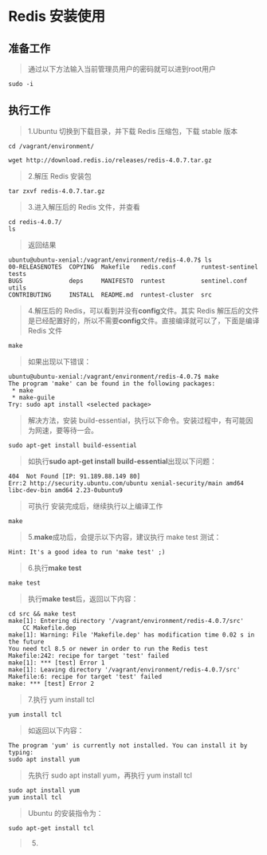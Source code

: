 Redis 安装使用
==============

准备工作
--------
>通过以下方法输入当前管理员用户的密码就可以进到root用户
```text
sudo -i
```

执行工作
--------
>1.Ubuntu 切换到下载目录，并下载 Redis 压缩包，下载 stable 版本
```text
cd /vagrant/environment/

wget http://download.redis.io/releases/redis-4.0.7.tar.gz
```

>2.解压 Redis 安装包
```text
tar zxvf redis-4.0.7.tar.gz
```

>3.进入解压后的 Redis 文件，并查看
```text
cd redis-4.0.7/
ls
```
>返回结果
```text
ubuntu@ubuntu-xenial:/vagrant/environment/redis-4.0.7$ ls
00-RELEASENOTES  COPYING  Makefile   redis.conf       runtest-sentinel  tests
BUGS             deps     MANIFESTO  runtest          sentinel.conf     utils
CONTRIBUTING     INSTALL  README.md  runtest-cluster  src
```

>4.解压后的 Redis，可以看到并没有**config**文件。其实 Redis 解压后的文件是已经配置好的，所以不需要**config**文件。直接编译就可以了，下面是编译 Redis 文件
```text
make
```
>如果出现以下错误：
```text
ubuntu@ubuntu-xenial:/vagrant/environment/redis-4.0.7$ make
The program 'make' can be found in the following packages:
 * make
 * make-guile
Try: sudo apt install <selected package>
```
>解决方法，安装 build-essential，执行以下命令。安装过程中，有可能因为网速，要等待一会。
```text
sudo apt-get install build-essential
```
>如执行**sudo apt-get install build-essential**出现以下问题：
```text
404  Not Found [IP: 91.189.88.149 80]
Err:2 http://security.ubuntu.com/ubuntu xenial-security/main amd64 libc-dev-bin amd64 2.23-0ubuntu9
```
>可执行
>安装完成后，继续执行以上编译工作
```text
make
```

>5.**make**成功后，会提示以下内容，建议执行 make test 测试：
```text
Hint: It's a good idea to run 'make test' ;)
```

>6.执行**make test**
```text
make test
```
>执行**make test**后，返回以下内容：
```text
cd src && make test
make[1]: Entering directory '/vagrant/environment/redis-4.0.7/src'
    CC Makefile.dep
make[1]: Warning: File 'Makefile.dep' has modification time 0.02 s in the future
You need tcl 8.5 or newer in order to run the Redis test
Makefile:242: recipe for target 'test' failed
make[1]: *** [test] Error 1
make[1]: Leaving directory '/vagrant/environment/redis-4.0.7/src'
Makefile:6: recipe for target 'test' failed
make: *** [test] Error 2
```

>7.执行 yum install tcl
```text
yum install tcl
```
>如返回以下内容：
```text
The program 'yum' is currently not installed. You can install it by typing:
sudo apt install yum
```
>先执行 sudo apt install yum，再执行 yum install tcl
```text
sudo apt install yum
yum install tcl
```
>Ubuntu 的安装指令为：
```text
sudo apt-get install tcl
```



>5.
```text

```

